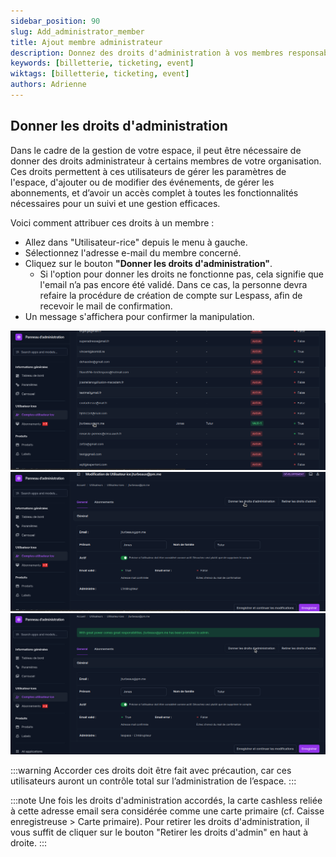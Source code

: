 ```yaml
---
sidebar_position: 90
slug: Add_administrator_member
title: Ajout membre administrateur
description: Donnez des droits d'administration à vos membres responsables
keywords: [billetterie, ticketing, event]
wiktags: [billetterie, ticketing, event]
authors: Adrienne
---
```




## Donner les droits d'administration

Dans le cadre de la gestion de votre espace, il peut être nécessaire de donner des droits administrateur à certains membres de votre organisation. Ces droits permettent à ces utilisateurs de gérer les paramètres de l'espace, d'ajouter ou de modifier des événements, de gérer les abonnements, et d’avoir un accès complet à toutes les fonctionnalités nécessaires pour un suivi et une gestion efficaces.

Voici comment attribuer ces droits à un membre :

- Allez dans "Utilisateur-rice" depuis le menu à gauche.
- Sélectionnez l'adresse e-mail du membre concerné.
- Cliquez sur le bouton **"Donner les droits d'administration"**.
  - Si l'option pour donner les droits ne fonctionne pas, cela signifie que l'email n’a pas encore été validé. Dans ce cas, la personne devra refaire la procédure de création de compte sur Lespass, afin de recevoir le mail de confirmation.
- Un message s'affichera pour confirmer la manipulation.

![](/img/droitadmin1.png)
![](/img/droitadmin2.png)
![](/img/droitadmin3.png)

:::warning
Accorder ces droits doit être fait avec précaution, car ces utilisateurs auront un contrôle total sur l’administration de l’espace.
:::


:::note
Une fois les droits d'administration accordés, la carte cashless reliée à cette adresse email sera considérée comme une carte primaire (cf. Caisse enregistreuse > Carte primaire).
Pour retirer les droits d'administration, il vous suffit de cliquer sur le bouton "Retirer les droits d'admin" en haut à droite.
:::
